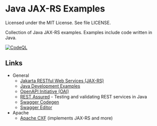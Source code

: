 # Java JAX-RS Examples

Licensed under the MIT License. See file LICENSE.

Collection of Java JAX-RS examples. Examples include code written in Java.

[![CodeQL](https://github.com/mneiferbag/java-jaxrs/actions/workflows/codeql-analysis.yml/badge.svg?branch=main)](https://github.com/mneiferbag/java-jaxrs/actions/workflows/codeql-analysis.yml)

## Links

* General
    * [Jakarta RESTful Web Services (JAX-RS)](https://projects.eclipse.org/projects/ee4j.jaxrs)
    * [Java Development Examples](https://github.com/mneiferbag/java-examples)
    * [OpenAPI Initiative (OAI)](https://www.openapis.org/)
    * [REST Assured](http://rest-assured.io/) - Testing and validating REST services in Java
    * [Swagger Codegen](https://github.com/swagger-api/swagger-codegen)
    * [Swagger Editor](http://editor.swagger.io/)
* Apache
    * [Apache CXF](https://cxf.apache.org/) (implements JAX-RS and more)
